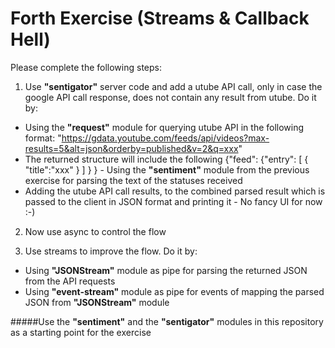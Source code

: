 Forth Exercise (Streams & Callback Hell)
=================================================

Please complete the following steps:

1. Use **"sentigator"** server code and add a utube API call, only in case the google API call response, does not contain any result from utube. Do it by:
 * Using the **"request"** module for querying utube API in the following format: "https://gdata.youtube.com/feeds/api/videos?max-results=5&alt=json&orderby=published&v=2&q=xxx"
 * The returned structure will include the following {"feed": {"entry": [ { "title":"xxx" } ] } } - Using the **"sentiment"** module from the previous exercise for parsing the text of the statuses received
 * Adding the utube API call results, to the combined parsed result which is passed to the client in JSON format and printing it - No fancy UI for now :-)

2. Now use async to control the flow

3. Use streams to improve the flow. Do it by:
 * Using **"JSONStream"** module as pipe for parsing the returned JSON from the API requests
 * Using **"event-stream"** module as pipe for events of mapping the parsed JSON from **"JSONStream"** module

#####Use the **"sentiment"** and the **"sentigator"** modules in this repository as a starting point for the exercise